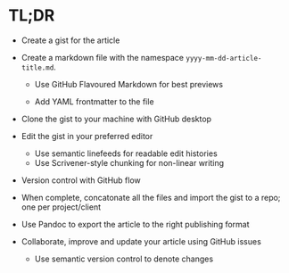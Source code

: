 # TL;DR

* Create a gist for the article 

* Create a markdown file with the namespace `yyyy-mm-dd-article-title.md`.

  * Use GitHub Flavoured Markdown for best previews


  * Add YAML frontmatter to the file

* Clone the gist to your machine with GitHub desktop

* Edit the gist in your preferred editor

  * Use semantic linefeeds for readable edit histories
  * Use Scrivener-style chunking for non-linear writing

* Version control with GitHub flow

* When complete, concatonate all the files and import the gist to a repo; one per project/client

* Use Pandoc to export the article to the right publishing format

* Collaborate, improve and update your article using GitHub issues

  * Use semantic version control to denote changes